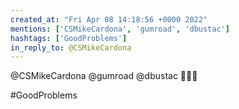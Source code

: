 ```yaml
---
created_at: "Fri Apr 08 14:18:56 +0000 2022"
mentions: ['CSMikeCardona', 'gumroad', 'dbustac']
hashtags: ['GoodProblems']
in_reply_to: @CSMikeCardona
---
```


@CSMikeCardona @gumroad @dbustac 🤣🤣🤣

#GoodProblems